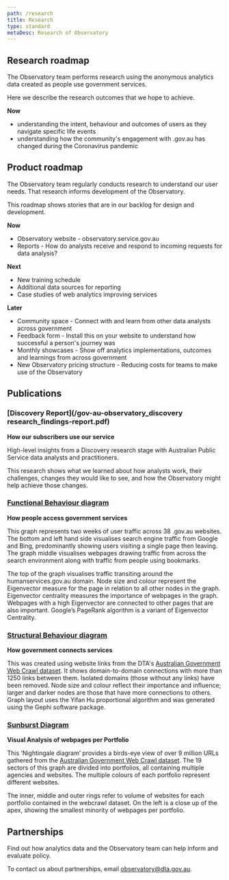 ```yaml
---
path: /research
title: Research
type: standard
metaDesc: Research of Observatory
---
```


## Research roadmap

The Observatory team performs research using the anonymous analytics data created as people use government services.

Here we describe the research outcomes that we hope to achieve.

**Now**

- understanding the intent, behaviour and outcomes of users as they navigate specific life events
- understanding how the community's engagement with .gov.au has changed during the Coronavirus pandemic  


## Product roadmap

The Observatory team regularly conducts research to understand our user needs.
That research informs development of the Observatory. 

This roadmap shows stories that are in our backlog for design and development.

**Now**
- Observatory website - observatory.service.gov.au
- Reports - How do analysts receive and respond to incoming requests for data analysis?

**Next**
- New training schedule
- Additional data sources for reporting
- Case studies of web analytics improving services

**Later**
- Community space - Connect with and learn from other data analysts across government
- Feedback form - Install this on your website to understand how successful a person's journey was
- Monthly showcases - Show off analytics implementations, outcomes and learnings from across government
- New Observatory pricing structure - Reducing costs for teams to make use of the Observatory

## Publications

### [Discovery Report](/gov-au-observatory_discovery research_findings-report.pdf)

**How our subscribers use our service**

High-level insights from a Discovery research stage with Australian Public Service data analysts and practitioners.

This research shows what we learned about how analysts work, their challenges, changes they would like to see, and how the Observatory might help achieve those changes. 

### [Functional Behaviour diagram](/gov-au_observatory-funtional-behaviour.pdf)

**How people access government services**

This graph represents two weeks of user traffic across 38 .gov.au websites. The bottom and left hand side visualises search engine traffic from Google and Bing, predominantly showing users visiting a single page then leaving. The graph middle visualises webpages drawing traffic from across the search environment along with traffic from people using bookmarks.

The top of the graph visualises traffic transiting around the humanservices.gov.au domain. Node size and colour represent the Eigenvector measure for the page in relation to all other nodes in the graph. Eigenvector centrality measures the importance of webpages in the graph. Webpages with a high Eigenvector are connected to other pages that are also important. Google’s PageRank algorithm is a variant of Eigenvector Centrality.


### [Structural Behaviour diagram](/gov-au_observatory-structural-behaviour.pdf)

**How government connects services**

This was created using website links from the DTA's [Australian Government Web
Crawl dataset](https://data.gov.au/dataset/ds-dga-99f43557-1d3d-40e7-bc0c-665a4275d625/details). It shows domain-to-domain connections with more than 1250 links between them. Isolated domains (those without any links) have been removed. Node size and colour reflect their importance and influence; larger and darker nodes are those that have more connections to others. Graph layout uses the Yifan Hu proportional algorithm and was generated using the Gephi software package.

### [Sunburst Diagram](../../gov-au-observatory_webcrawl-sunburst.pdf)

**Visual Analysis of webpages per Portfolio**

This ‘Nightingale diagram’ provides a birds-eye view of over 9 million URLs gathered from the [Australian Government Web
Crawl dataset](https://data.gov.au/dataset/ds-dga-99f43557-1d3d-40e7-bc0c-665a4275d625/details). The 19 sectors of this graph are divided into portfolios, all containing multiple agencies and websites. The multiple colours of each portfolio represent different websites.

The inner, middle and outer rings refer to volume of websites for each portfolio contained in the webcrawl dataset. On the left is a close up of the apex, showing the smallest minority of webpages per portfolio.

## Partnerships

Find out how analytics data and the Observatory team can help inform and evaluate policy. 

To contact us about partnerships, email [observatory@dta.gov.au](mailto:observatory@dta.gov.au).
